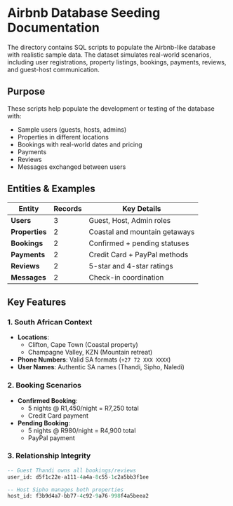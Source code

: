 # Airbnb Database Seeding Documentation

The directory contains SQL scripts to populate the Airbnb-like database with realistic sample data. The dataset simulates real-world scenarios, including user registrations, property listings, bookings, payments, reviews, and guest-host communication.

## Purpose

These scripts help populate the development or testing of the database with:
- Sample users (guests, hosts, admins)
- Properties in different locations
- Bookings with real-world dates and pricing
- Payments
- Reviews
- Messages exchanged between users

## Entities & Examples

| Entity        | Records | Key Details                                  |
|---------------|---------|----------------------------------------------|
| **Users**     | 3       | Guest, Host, Admin roles                     |
| **Properties**| 2       | Coastal and mountain getaways                |
| **Bookings**  | 2       | Confirmed + pending statuses                 |
| **Payments**  | 2       | Credit Card + PayPal methods                 |
| **Reviews**   | 2       | 5-star and 4-star ratings                    |
| **Messages**  | 2       | Check-in coordination                        |


## Key Features

### 1. **South African Context**
- **Locations**: 
  - Clifton, Cape Town (Coastal property)
  - Champagne Valley, KZN (Mountain retreat)
- **Phone Numbers**: Valid SA formats (`+27 72 XXX XXXX`)
- **User Names**: Authentic SA names (Thandi, Sipho, Naledi)

### 2. **Booking Scenarios**
- **Confirmed Booking**: 
  - 5 nights @ R1,450/night = R7,250 total
  - Credit Card payment
- **Pending Booking**:
  - 5 nights @ R980/night = R4,900 total
  - PayPal payment

### 3. **Relationship Integrity**
```sql
-- Guest Thandi owns all bookings/reviews
user_id: d5f1c22e-a111-4a4a-8c55-1c2a5bb3f1ee

-- Host Sipho manages both properties 
host_id: f3b9d4a7-bb77-4c92-9a76-998f4a5beea2
